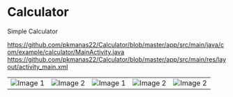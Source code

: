 # Calculator
Simple Calculator

https://github.com/pkmanas22/Calculator/blob/master/app/src/main/java/com/example/calculator/MainActivity.java
https://github.com/pkmanas22/Calculator/blob/master/app/src/main/res/layout/activity_main.xml
<table>
  <tr>
    <td><img src="https://user-images.githubusercontent.com/125083715/230659862-bc488b0c-e3c3-4ed8-a8b1-3828a8480b28.png" alt="Image 1"></td>
    <td><img src="https://user-images.githubusercontent.com/125083715/230660467-207777f0-0ef3-4556-8d1e-d4d86f30a1b5.png" alt="Image 2"></td>
    <td><img src="https://user-images.githubusercontent.com/125083715/230660132-d809e937-f948-455d-8d65-6c1dbc1c37d4.png" alt="Image 1"></td>
    <td><img src="https://user-images.githubusercontent.com/125083715/230660258-4c8dc4b4-db3e-445c-b531-00163d3135e3.png" alt="Image 2"></td>
    <td><img src="https://user-images.githubusercontent.com/125083715/230660634-d6473e24-250e-4f48-8a90-335dcb7e284b.png" alt="Image 2"></td>
  </tr>
</table>
